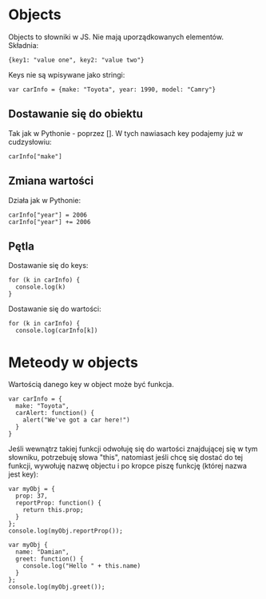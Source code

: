 # Objects  
Objects to słowniki w JS. Nie mają uporządkowanych elementów.    
Składnia:  
```
{key1: "value one", key2: "value two"}
```
Keys nie są wpisywane jako stringi:  
```
var carInfo = {make: "Toyota", year: 1990, model: "Camry"}
```
  
## Dostawanie się do obiektu  
Tak jak w Pythonie - poprzez []. W tych nawiasach key podajemy już w cudzysłowiu:  
```
carInfo["make"]
```  
  
## Zmiana wartości  
Działa jak w Pythonie:   
```
carInfo["year"] = 2006
carInfo["year"] += 2006
```  
  
## Pętla  
Dostawanie się do keys:  
```
for (k in carInfo) {
  console.log(k)
}
```
  
Dostawanie się do wartości:  
```
for (k in carInfo) {
  console.log(carInfo[k])
```  
  
# Meteody w objects  
Wartością danego key w object może być funkcja.  
```
var carInfo = {
  make: "Toyota",
  carAlert: function() {
    alert("We've got a car here!")
  }
}
```
Jeśli wewnątrz takiej funkcji odwołuję się do wartości znajdującej się w tym słowniku, potrzebuję słowa "this", natomiast jeśli chcę się dostać do tej funkcji, wywołuję nazwę objectu i po kropce piszę funkcję (której nazwa jest key):  
```
var myObj = {
  prop: 37,
  reportProp: function() {
    return this.prop;
  }
};
console.log(myObj.reportProp());
```  
  
```
var myObj {
  name: "Damian",
  greet: function() {
    console.log("Hello " + this.name)
  }
};
console.log(myObj.greet());
```
